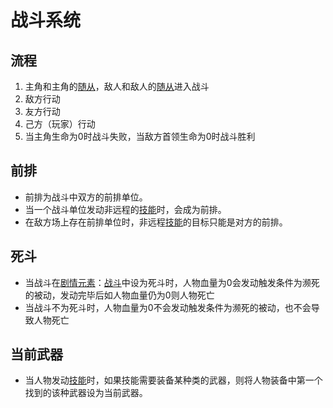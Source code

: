 # 战斗系统

## 流程
1. 主角和主角的[随从](./character#随从)，敌人和敌人的[随从](./character#随从)进入战斗
2. 敌方行动
3. 友方行动
4. 己方（玩家）行动
5. 当主角生命为0时战斗失败，当敌方首领生命为0时战斗胜利

## 前排
- 前排为战斗中双方的前排单位。
- 当一个战斗单位发动非远程的[技能](./spell.html)时，会成为前排。
- 在敌方场上存在前排单位时，非远程[技能](./spell.html)的目标只能是对方的前排。

## 死斗
- 当战斗在[剧情元素](./act-element.html)：[战斗](./act-element.html#战斗)中设为死斗时，人物血量为0会发动触发条件为濒死的被动，发动完毕后如人物血量仍为0则人物死亡
- 当战斗不为死斗时，人物血量为0不会发动触发条件为濒死的被动，也不会导致人物死亡

## 当前武器
- 当人物发动[技能](./spell.html)时，如果技能需要装备某种类的武器，则将人物装备中第一个找到的该种武器设为当前武器。
